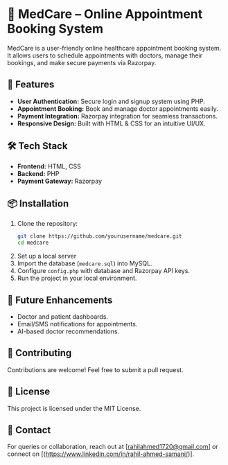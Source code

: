 # 🏥 MedCare – Online Appointment Booking System  

MedCare is a user-friendly online healthcare appointment booking system. It allows users to schedule appointments with doctors, manage their bookings, and make secure payments via Razorpay.  

## 🚀 Features  

- **User Authentication:** Secure login and signup system using PHP.  
- **Appointment Booking:** Book and manage doctor appointments easily.  
- **Payment Integration:** Razorpay integration for seamless transactions.  
- **Responsive Design:** Built with HTML & CSS for an intuitive UI/UX.  

## 🛠️ Tech Stack  

- **Frontend:** HTML, CSS  
- **Backend:** PHP  
- **Payment Gateway:** Razorpay  

## 📦 Installation  

1. Clone the repository:  
   ```bash
   git clone https://github.com/yourusername/medcare.git
   cd medcare
   ```  
2. Set up a local server  
3. Import the database (`medcare.sql`) into MySQL.  
4. Configure `config.php` with database and Razorpay API keys.  
5. Run the project in your local environment.  


## 🎯 Future Enhancements  

- Doctor and patient dashboards.  
- Email/SMS notifications for appointments.  
- AI-based doctor recommendations.  

## 🤝 Contributing  

Contributions are welcome! Feel free to submit a pull request.  

## 📜 License  

This project is licensed under the MIT License.  

## 📧 Contact  

For queries or collaboration, reach out at [rahilahmed1720@gmail.com] or connect on [(https://www.linkedin.com/in/rahil-ahmed-samani/)]. 


